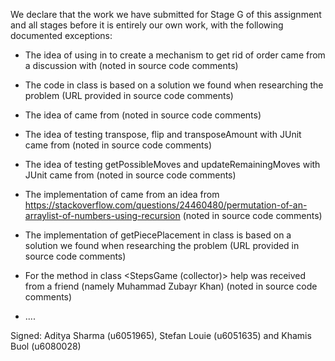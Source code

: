 We declare that the work we have submitted for Stage G of this assignment and all stages before it is entirely our own work, with the following documented exceptions:

* The idea of using <normalize> in <addNodes> to create a mechanism to get rid of order came from a discussion with <Sina Eghbal> (noted in source code comments)

* The code in class <TreeNode> is based on a solution we found when researching the problem (URL provided in source code comments)

* The idea of <GetUnusedPiecesTest> came from <Lecture material> (noted in source code comments)

* The idea of testing transpose, flip and transposeAmount with JUnit came from <Lecture material> (noted in source code comments)

* The idea of testing getPossibleMoves and updateRemainingMoves with JUnit came from <Lecture material> (noted in source code comments)

* The implementation of <permute> came from an idea from <https://stackoverflow.com/questions/24460480/permutation-of-an-arraylist-of-numbers-using-recursion> (noted in source code comments)

* The implementation of getPiecePlacement in class <StepsGame> is based on a solution we found when researching the problem (URL provided in source code comments)

* For the method in class <StepsGame (collector)> help was received from a friend (namely Muhammad Zubayr Khan) (noted in source code comments)

* ....

Signed: Aditya Sharma (u6051965), Stefan Louie (u6051635) and Khamis Buol (u6080028)

